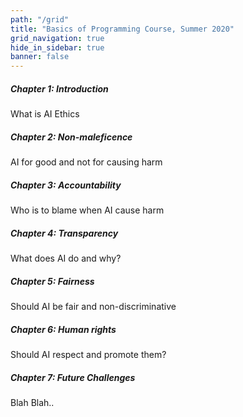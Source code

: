 ```yaml
---
path: "/grid"
title: "Basics of Programming Course, Summer 2020"
grid_navigation: true
hide_in_sidebar: true
banner: false
---
```


<course-grid>
    <course-grid-card title="chapter01" url="/chapter-1">

<course-grid-text><H5>Chapter 1: Introduction</H5><span>What is AI Ethics</span></course-grid-text>

</course-grid-card>
    <course-grid-card title="chapter02" url="/chapter-2">

<course-grid-text><H5>Chapter 2: Non-maleficence</H5><span>AI for good and not for causing harm</span></course-grid-text>

</course-grid-card>
    <course-grid-card title="chapter03" url="/chapter-3">

<course-grid-text><H5>Chapter 3: Accountability</H5><span>Who is to blame when AI cause harm</span></course-grid-text>

</course-grid-card>
    <course-grid-card title="chapter04" url="/chapter-4">

<course-grid-text><H5>Chapter 4: Transparency</H5><span>What does AI do and why?</span></course-grid-text>

</course-grid-card>
    <course-grid-card title="chapter05" url="/chapter-5">

<course-grid-text><H5>Chapter 5: Fairness</H5><span>Should AI be fair and non-discriminative</span></course-grid-text>

</course-grid-card>
    <course-grid-card title="chapter06" url="/chapter-6">

<course-grid-text><H5>Chapter 6: Human rights</H5><span>Should AI respect and promote them?</span></course-grid-text>

</course-grid-card>
    <course-grid-card title="chapter07" url="/chapter-7">

<course-grid-text><H5>Chapter 7: Future Challenges</H5><span>Blah Blah..</span></course-grid-text>

</course-grid-card>

</course-grid>
